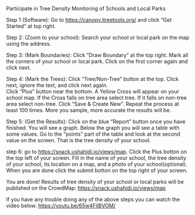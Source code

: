 Participate in Tree Density Monitoring of Schools and Local Parks


Step 1 (Software): Go to https://canopy.itreetools.org/ and click “Get Started” at top right. 


 

Step 2: (Zoom to your school): Search your school or local park on the map using the address. 

 
Step 3: (Mark Boundaries): Click “Draw Boundary” at the top right. Mark all the corners of your school or local park. Click on the first corner again and click next.

Step 4: (Mark the Trees): Click “Tree/Non-Tree” button at the top. Click next, ignore the text, and click next again.  
Click “Plus” button near the bottom. A Yellow Cross will appear on your school map. 
If the Cross falls on tree area select tree. If it falls on non-tree area select non-tree.  Click “Save & Create New”.
Repeat the process at least 100 times. More you sample, more accurate the results will be.

Step 5: (Get the Results): Click on the blue “Report” button once you have finished.
You will see a graph. Below the graph you will see a table with some values. Go to the “points” part of the table and look at the second value on the screen. That is the tree density of your school.

  
step 6: go to https://snack.ushahidi.io/views/map. Click the Plus botton on the top left of your screen. Fill in the name of your school, the tree density of your school, its location on a map, and a photo of your school(optional). When you are done click the submit botton on the top right of your screen.

You are done! Results of tree density of your school or local parks will be published on the CrowdMap: https://snack.ushahidi.io/views/map 
 

If you have any trouble doing any of the above steps you can watch the video below. 
https://youtu.be/65w4FilBVOM/


